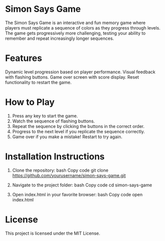 # Simon Says Game

The Simon Says Game is an interactive and fun memory game where players must replicate a sequence of colors as they progress through levels. The game gets progressively more challenging, testing your ability to remember and repeat increasingly longer sequences.

# Features

Dynamic level progression based on player performance.
Visual feedback with flashing buttons.
Game over screen with score display.
Reset functionality to restart the game.

# How to Play

1. Press any key to start the game.
2. Watch the sequence of flashing buttons.
3. Repeat the sequence by clicking the buttons in the correct order.
4. Progress to the next level if you replicate the sequence correctly.
5. Game over if you make a mistake! Restart to try again.

# Installation Instructions

1. Clone the repository:
bash
Copy code
git clone https://github.com/yourusername/simon-says-game.git

2. Navigate to the project folder:
bash
Copy code
cd simon-says-game

3. Open index.html in your favorite browser:
bash
Copy code
open index.html


# License

This project is licensed under the MIT License. 


